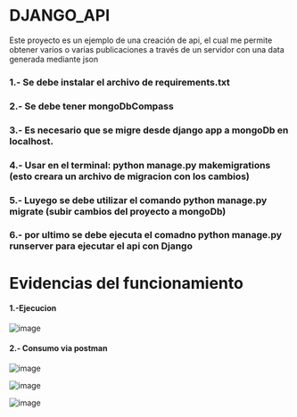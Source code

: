 # DJANGO_API
Este proyecto es un ejemplo de una creación de api, el cual me permite obtener varios o varias publicaciones a través de un servidor con una data generada mediante json

### 1.- Se debe instalar el archivo de requirements.txt
### 2.- Se debe tener mongoDbCompass
### 3.- Es necesario que se migre desde django app a mongoDb en localhost.
### 4.- Usar en el terminal:  python manage.py makemigrations   (esto creara un archivo de migracion con los  cambios)
### 5.- Luyego se debe utilizar el comando python manage.py migrate (subir cambios del proyecto a mongoDb)
### 6.- por ultimo se debe ejecuta el comadno python manage.py runserver para ejecutar el api con Django

# Evidencias del funcionamiento
#### 1.-Ejecucion
![image](https://user-images.githubusercontent.com/64045193/222913844-ff9e104f-2af7-43a7-bc17-f1dc09a395d9.png)
####  2.- Consumo via postman

![image](https://user-images.githubusercontent.com/64045193/222913886-30ee95d1-4fd0-4a9e-9e7b-97d46ef9e514.png)

![image](https://user-images.githubusercontent.com/64045193/222913899-5f54ea72-9e33-44e2-a92a-291f1a55fb9b.png)

![image](https://user-images.githubusercontent.com/64045193/222913906-c2779e08-b91d-4229-a46d-326f6b5fcac3.png)
